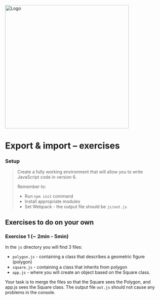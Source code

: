 <img alt="Logo" src="http://coderslab.pl/svg/logo-coderslab.svg" width="400">

# Export & import &ndash; exercises

### Setup

> Create a fully working environment that will allow you to write JavaScript code in version 6.
>
> Remember to:
> - Run ```npm init``` command
> - Install appropriate modules
> - Set Webpack - the output file should be `js/out.js`


## Exercises to do on your own

### Exercise 1 (~ 2min - 5min)

In the ```js``` directory you will find 3 files:
* ```polygon.js``` - containing a class that describes a geometric figure (polygon)
* ```square.js``` - containing a class that inherits from polygon
* ```app.js``` - where you will create an object based on the Square class.

Your task is to merge the files so that the Square sees the Polygon, and app.js sees the Square class.
The output file ```out.js``` should not cause any problems in the console.
